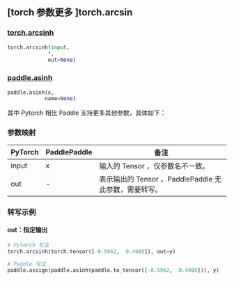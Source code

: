 ## [torch 参数更多 ]torch.arcsin

### [torch.arcsinh](https://pytorch.org/docs/1.13/generated/torch.arcsinh.html#torch.arcsinh)

```python
torch.arcsinh(input,
             *,
             out=None)
```

### [paddle.asinh](https://www.paddlepaddle.org.cn/documentation/docs/zh/api/paddle/asinh_cn.html)

```python
paddle.asinh(x,
            name=None)
```

其中 Pytorch 相比 Paddle 支持更多其他参数，具体如下：

### 参数映射
| PyTorch       | PaddlePaddle | 备注                                                   |
| ------------- | ------------ | ------------------------------------------------------ |
| input         | x            | 输入的 Tensor ，仅参数名不一致。                                      |
| out           | -            | 表示输出的 Tensor ，PaddlePaddle 无此参数，需要转写。               |


### 转写示例
#### out：指定输出
```python
# Pytorch 写法
torch.arcsinh(torch.tensor([-0.5962,  0.4985]), out=y)

# Paddle 写法
paddle.assign(paddle.asinh(paddle.to_tensor([-0.5962,  0.4985])), y)
```
